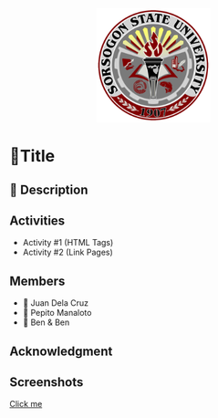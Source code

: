 <p align="center">
<img src="ssulogo-512.png" width="200" height="200">
</p>

# 🚀Title

## 📄 Description

## Activities

- Activity #1 (HTML Tags)
- Activity #2 (Link Pages)

## Members

- 🤵 Juan Dela Cruz
- 🤵 Pepito Manaloto
- 🤵 Ben & Ben

## Acknowledgment

## Screenshots

[Click me](https://google.com)
